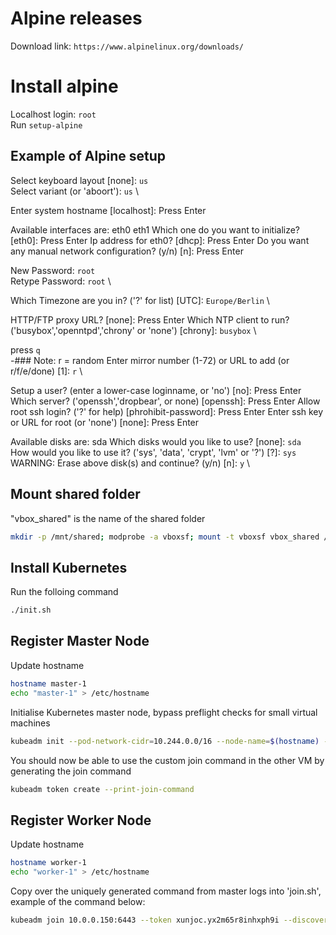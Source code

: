 # Alpine releases

Download link: `https://www.alpinelinux.org/downloads/`

# Install alpine
Localhost login: `root` \
Run `setup-alpine`

## Example of Alpine setup

Select keyboard layout [none]: `us` \
Select variant (or 'aboort'): `us` \

Enter system hostname [localhost]: Press Enter

Available interfaces are: eth0 eth1
Which one do you want to initialize? [eth0]: Press Enter
Ip address for eth0? [dhcp]: Press Enter
Do you want any manual network configuration? (y/n) [n]: Press Enter

New Password: `root` \
Retype Password: `root` \

Which Timezone are you in? ('?' for list) [UTC]: `Europe/Berlin`  \

HTTP/FTP proxy URL? [none]: Press Enter
Which NTP client to run? ('busybox','openntpd','chrony' or 'none') [chrony]: `busybox` \

press `q`\
-### Note: r = random
Enter mirror number (1-72) or URL to add (or r/f/e/done) [1]: `r` \

Setup a user? (enter a lower-case loginname, or 'no') [no]: Press Enter
Which server? ('openssh','dropbear', or none) [openssh]: Press Enter
Allow root ssh login? ('?' for help) [phrohibit-password]: Press Enter
Enter ssh key or URL for root (or 'none') [none]: Press Enter

Available disks are: sda
Which disks would you like to use? [none]: `sda` \
How would you like to use it? ('sys', 'data', 'crypt', 'lvm' or '?') [?]: `sys` \
WARNING: Erase above disk(s) and continue? (y/n) [n]: `y` \

## Mount shared folder
"vbox_shared" is the name of the shared folder
```sh
mkdir -p /mnt/shared; modprobe -a vboxsf; mount -t vboxsf vbox_shared /mnt/shared
```

## Install Kubernetes
Run the folloing command
```sh
./init.sh
```

## Register Master Node
Update hostname
```sh
hostname master-1
echo "master-1" > /etc/hostname
```
Initialise Kubernetes master node, bypass preflight checks for small virtual machines
```sh
kubeadm init --pod-network-cidr=10.244.0.0/16 --node-name=$(hostname) --ignore-preflight-errors=all
```
You should now be able to use the custom join command in the other VM by generating the join command
```sh
kubeadm token create --print-join-command
```

## Register Worker Node
Update hostname
```sh
hostname worker-1
echo "worker-1" > /etc/hostname
```
Copy over the uniquely generated command from master logs into 'join.sh', example of the command below:
```sh
kubeadm join 10.0.0.150:6443 --token xunjoc.yx2m65r8inhxph9i --discovery-token-ca-cert-hash sha256:e38dd277fe1143771dfe17261d9862e5313d1cdf3922ea86f8f73b6c0a515798
```
